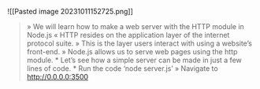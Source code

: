 ![[Pasted image 20231011152725.png]]
> » We will learn how to make a web server with the HTTP module in Node.js « HTTP resides on the application layer of the internet protocol suite. » This is the layer users interact with using a website’s front-end. » Node.js allows us to serve web pages using the http module. * Let’s see how a simple server can be made in just a few lines of code. * Run the code ‘node server.js’ » Navigate to http://0.0.0.0:3500